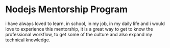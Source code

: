 # Nodejs Mentorship Program 
i have always loved to learn, in school, in my job, in my daily life and i would love to experience this mentorship, it is a great way to get to know the professional workflow, to get some of the culture and also expand my technical knowledge. 
